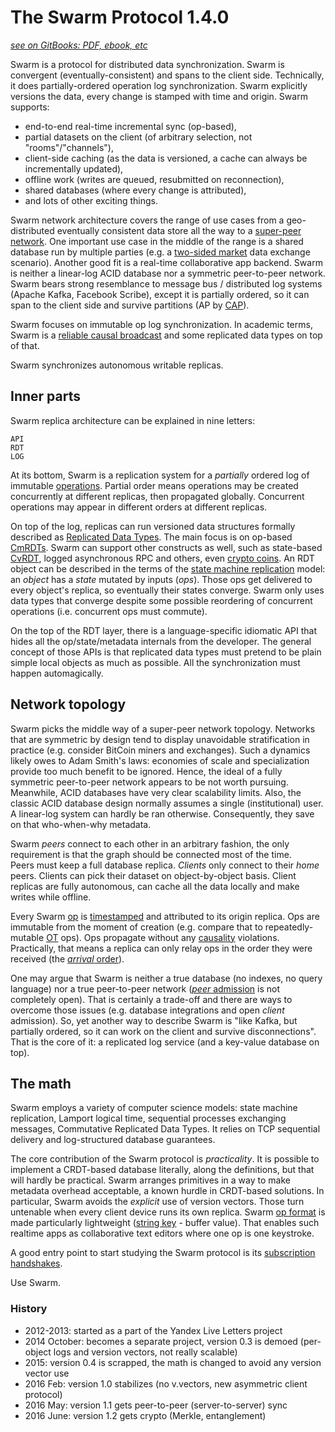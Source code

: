 # The Swarm Protocol 1.4.0 #
[*see on GitBooks: PDF, ebook, etc*](https://gritzko.gitbooks.io/swarm-the-protocol)

Swarm is a protocol for distributed data synchronization.
Swarm is convergent (eventually-consistent) and spans to the client side.
Technically, it does partially-ordered operation log synchronization.
Swarm explicitly versions the data, every change is stamped with time and origin.
Swarm supports:

* end-to-end real-time incremental sync (op-based),
* partial datasets on the client (of arbitrary selection, not "rooms"/"channels"),
* client-side caching (as the data is versioned, a cache can always be incrementally updated),
* offline work (writes are queued, resubmitted on reconnection),
* shared databases (where every change is attributed),
* and lots of other exciting things.

Swarm network architecture covers the range of use cases from a geo-distributed eventually consistent data store all the way to a [super-peer network][super].
One important use case in the middle of the range is a shared database run by multiple parties (e.g. a [two-sided market][2sided] data exchange scenario).
Another good fit is a real-time collaborative app backend.
Swarm is neither a linear-log ACID database nor a symmetric peer-to-peer network.
Swarm bears strong resemblance to message bus / distributed log systems (Apache Kafka, Facebook Scribe), except it is partially ordered, so it can span to the client side and survive partitions (AP by [CAP][cap]).

Swarm focuses on immutable op log synchronization.
In academic terms, Swarm is a [reliable causal broadcast][opbased] and some replicated data types on top of that.

Swarm synchronizes autonomous writable replicas.

[2sided]: http://lexicon.ft.com/Term?term=two_sided-markets
[super]: http://ilpubs.stanford.edu:8090/594/1/2003-33.pdf
[opbased]: http://haslab.uminho.pt/sites/default/files/ashoker/files/opbaseddais14.pdf
[cap]: https://www.infoq.com/articles/cap-twelve-years-later-how-the-rules-have-changed

## Inner parts

Swarm replica architecture can be explained in nine letters:

    API
    RDT
    LOG

At its bottom, Swarm is a replication system for a *partially* ordered log of immutable [operations](op.md).
Partial order means operations may be created concurrently at different replicas, then propagated globally.
Concurrent operations may appear in different orders at different replicas.

On top of the log, replicas can run versioned data structures formally described as [Replicated Data Types](rdt.md).
The main focus is on op-based [CmRDTs](crdt.md#CmRDT).
Swarm can support other constructs as well, such as state-based [CvRDT](crdt.md), logged asynchronous RPC and others, even [crypto coins](coin.md).
An RDT object can be described in the terms of the [state machine replication][smr] model: an *object* has a *state* mutated by inputs (*ops*).
Those ops get delivered to every object's replica, so eventually their states converge.
Swarm only uses data types that converge despite some possible reordering of concurrent operations (i.e. concurrent ops must commute).

On the top of the RDT layer, there is a language-specific idiomatic API that hides all the op/state/metadata internals from the developer.
The general concept of those APIs is that replicated data types must pretend to be plain simple local objects as much as possible.
All the synchronization must happen automagically.

[smr]: https://www.cs.cornell.edu/fbs/publications/SMSurvey.pdf

## Network topology

Swarm picks the middle way of a super-peer network topology.
Networks that are symmetric by design tend to display unavoidable stratification in practice (e.g. consider BitCoin miners and exchanges).
Such a dynamics likely owes to Adam Smith's laws: economies of scale and specialization provide too much benefit to be ignored.
Hence, the ideal of a fully symmetric peer-to-peer network appears to be not worth pursuing.
Meanwhile, ACID databases have very clear scalability limits.
Also, the classic ACID database design normally assumes a single (institutional) user.
A linear-log system can hardly be ran otherwise.
Consequently, they save on that who-when-why metadata.

Swarm *peers* connect to each other in an arbitrary fashion, the only requirement is that the graph should be connected most of the time.  
Peers must keep a full database replica.
*Clients* only connect to their *home* peers.
Clients can pick their dataset on object-by-object basis.
Client replicas are fully autonomous, can cache all the data locally and make writes while offline.

Every Swarm [op](op.md) is [timestamped](stamp.md) and attributed to its origin replica.
Ops are immutable from the moment of creation (e.g. compare that to repeatedly-mutable [OT][ot] ops).
Ops propagate without any [causality](order.md) violations.
Practically, that means a replica can only relay ops in the order they were received (the [*arrival* order](order.md)).

One may argue that Swarm is neither a true database (no indexes, no query language) nor a true peer-to-peer network ([*peer* admission](peerage.md) is not completely open).
That is certainly a trade-off and there are ways to overcome those issues (e.g. database integrations and open *client* admission).
So, yet another way to describe Swarm is "like Kafka, but partially ordered, so it can work on the client and survive disconnections".
That is the core of it: a replicated log service (and a key-value database on top).

[ot]: https://en.wikipedia.org/wiki/Operational_transformation

## The math

Swarm employs a variety of computer science models: state machine replication, Lamport logical time, sequential processes exchanging messages, Commutative Replicated Data Types.
It relies on TCP sequential delivery and log-structured database guarantees.

The core contribution of the Swarm protocol is *practicality*.
It is possible to implement a CRDT-based database literally, along the definitions, but that will hardly be practical.
Swarm arranges primitives in a way to make metadata overhead acceptable, a known hurdle in CRDT-based solutions.
In particular, Swarm avoids the *explicit* use of version vectors.
Those turn untenable when every client device runs its own replica.
Swarm [op format](op.md) is made particularly lightweight ([string key](spec.md) - buffer value).
That enables such realtime apps as collaborative text editors where one op is one keystroke.

A good entry point to start studying the Swarm protocol is its [subscription handshakes](handshake.md).

Use Swarm.


### History

* 2012-2013: started as a part of the Yandex Live Letters project
* 2014 October: becomes a separate project, version 0.3 is demoed (per-object logs and version vectors, not really scalable)
* 2015: version 0.4 is scrapped, the math is changed to avoid any version vector use
* 2016 Feb: version 1.0 stabilizes (no v.vectors, new asymmetric client protocol)
* 2016 May: version 1.1 gets peer-to-peer (server-to-server) sync
* 2016 June: version 1.2 gets crypto (Merkle, entanglement)
